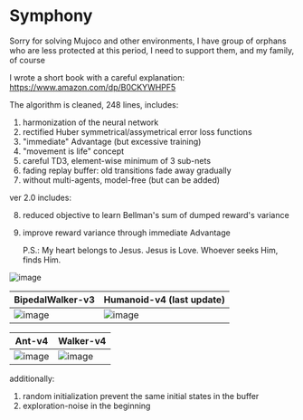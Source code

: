 # Symphony


Sorry for solving Mujoco and other environments, I have group of orphans who are less protected at this period, I need to support them, and my family, of course

I wrote a short book with a careful explanation: https://www.amazon.com/dp/B0CKYWHPF5

The algorithm is cleaned, 248 lines, includes:

1. harmonization of the neural network
2. rectified Huber symmetrical/assymetrical error loss functions
3. "immediate" Advantage (but excessive training)
4. "movement is life" concept
5. careful TD3, element-wise minimum of 3 sub-nets
6. fading replay buffer: old transitions fade away gradually
7. without multi-agents, model-free (but can be added)

ver 2.0 includes:

8. reduced objective to learn Bellman's sum of dumped reward's variance
9. improve reward variance through immediate Advantage

   P.S.: My heart belongs to Jesus. Jesus is Love. Whoever seeks Him, finds Him.

![image](https://github.com/timurgepard/Simphony/assets/13238473/864a23b6-a2c8-4e83-b69c-497c4cd662c1)

| BipedalWalker-v3  | Humanoid-v4 (last update) |
| ------------- | ------------- |
| ![image](https://github.com/timurgepard/Simphony/assets/13238473/6c06b33b-5ea1-4443-8431-9bcf234e9167)  |  ![image](https://github.com/timurgepard/Simphony/assets/13238473/8684839b-bb1e-4b75-81f3-ad18751573cf) |

|  Ant-v4 | Walker-v4 |
| ------------- | ------------- |
| ![image](https://github.com/timurgepard/Simphony/assets/13238473/90cd49eb-e229-47db-998d-51c18b16850d)  | ![image](https://github.com/timurgepard/Simphony/assets/13238473/b9510d43-f8ab-462c-aa0e-6a398a7a2f8b)|







   
   additionally:
1. random initialization prevent the same initial states in the buffer
2. exploration-noise in the beginning

   
